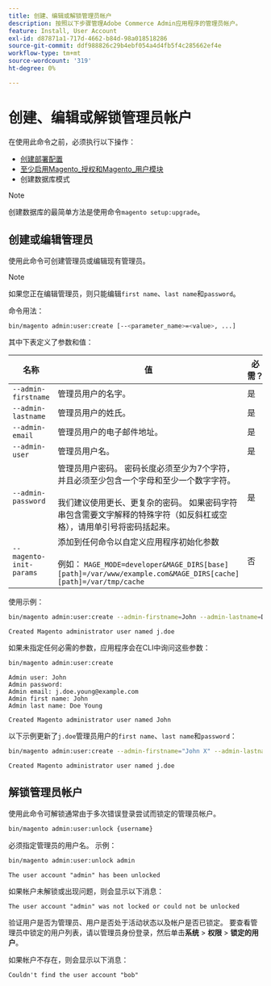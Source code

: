 ```yaml
---
title: 创建、编辑或解锁管理员帐户
description: 按照以下步骤管理Adobe Commerce Admin应用程序的管理员帐户。
feature: Install, User Account
exl-id: d87871a1-717d-4662-b84d-98a018518286
source-git-commit: ddf988826c29b4ebf054a4d4fb5f4c285662ef4e
workflow-type: tm+mt
source-wordcount: '319'
ht-degree: 0%

---
```


# 创建、编辑或解锁管理员帐户

在使用此命令之前，必须执行以下操作：

- [创建部署配置](deployment.md)
- [至少启用Magento_授权和Magento_用户模块](manage-modules.md)
- 创建数据库模式

>[!NOTE]
>
>创建数据库的最简单方法是使用命令`magento setup:upgrade`。

## 创建或编辑管理员

使用此命令可创建管理员或编辑现有管理员。

>[!NOTE]
>
>如果您正在编辑管理员，则只能编辑`first name`、`last name`和`password`。

命令用法：

```bash
bin/magento admin:user:create [--<parameter_name>=<value>, ...]
```

其中下表定义了参数和值：

| 名称 | 值 | 必需？ |
|--- |--- |--- |
| `--admin-firstname` | 管理员用户的名字。 | 是 |
| `--admin-lastname` | 管理员用户的姓氏。 | 是 |
| `--admin-email` | 管理员用户的电子邮件地址。 | 是 |
| `--admin-user` | 管理员用户名。 | 是 |
| `--admin-password` | 管理员用户密码。 密码长度必须至少为7个字符，并且必须至少包含一个字母和至少一个数字字符。 <br><br>我们建议使用更长、更复杂的密码。 如果密码字符串包含需要文字解释的特殊字符（如反斜杠或空格），请用单引号将密码括起来。 | 是 |
| `--magento-init-params` | 添加到任何命令以自定义应用程序初始化参数<br/><br/>例如： `MAGE_MODE=developer&MAGE_DIRS[base][path]=/var/www/example.com&MAGE_DIRS[cache][path]=/var/tmp/cache` | 否 |

使用示例：

```bash
bin/magento admin:user:create --admin-firstname=John --admin-lastname=Doe --admin-email=j.doe@example.com --admin-user=j.doe --admin-password=A0b9%t3g
```

```terminal
Created Magento administrator user named j.doe
```

如果未指定任何必需的参数，应用程序会在CLI中询问这些参数：

```bash
bin/magento admin:user:create
```

```terminal
Admin user: John
Admin password:
Admin email: j.doe.young@example.com
Admin first name: John
Admin last name: Doe Young
```

```terminal
Created Magento administrator user named John
```

以下示例更新了`j.doe`管理员用户的`first name`、`last name`和`password`：

```bash
bin/magento admin:user:create --admin-firstname="John X" --admin-lastname="Doe X" --admin-email=j.doe@example.com --admin-user=j.doe --admin-password=A1234567
```

```terminal
Created Magento administrator user named j.doe
```

## 解锁管理员帐户

使用此命令可解锁通常由于多次错误登录尝试而锁定的管理员帐户。

```bash
bin/magento admin:user:unlock {username}
```

必须指定管理员的用户名。 示例：

```bash
bin/magento admin:user:unlock admin
```

```terminal
The user account "admin" has been unlocked
```

如果帐户未解锁或出现问题，则会显示以下消息：

```terminal
The user account "admin" was not locked or could not be unlocked
```

验证用户是否为管理员、用户是否处于活动状态以及帐户是否已锁定。 要查看管理员中锁定的用户列表，请以管理员身份登录，然后单击&#x200B;**系统** > **权限** > **锁定的用户**。

如果帐户不存在，则会显示以下消息：

```terminal
Couldn't find the user account "bob"
```
